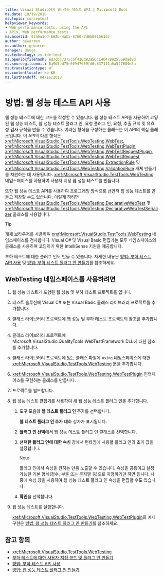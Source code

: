 ```yaml
---
title: Visual Studio에서 웹 성능 테스트 API | Microsoft Docs
ms.date: 10/19/2016
ms.topic: conceptual
helpviewer_keywords:
- Web performance tests, using the API
- APIs, Web performance tests
ms.assetid: 93a6a1dd-663b-4ab5-8760-7d6b081561d3
author: gewarren
ms.author: gewarren
manager: douge
ms.technology: vs-ide-test
ms.openlocfilehash: ed7cbc7375cbf416d82a56c140479925569dad8d
ms.sourcegitcommit: 6a9d5bd75e50947659fd6c837111a6a547884e2a
ms.translationtype: HT
ms.contentlocale: ko-KR
ms.lasthandoff: 04/16/2018
---
```

# <a name="how-to-use-the-web-performance-test-api"></a>방법: 웹 성능 테스트 API 사용

웹 성능 테스트에 대한 코드를 작성할 수 있습니다. 웹 성능 테스트 API를 사용하여 코딩된 웹 성능 테스트, 웹 성능 테스트 플러그 인, 요청 플러그 인, 요청, 추출 규칙 및 유효성 검사 규칙을 만들 수 있습니다. 이러한 형식을 구성하는 클래스는 이 API의 핵심 클래스입니다. 이 API의 다른 형식은 <xref:Microsoft.VisualStudio.TestTools.WebTesting.WebTest>, <xref:Microsoft.VisualStudio.TestTools.WebTesting.WebTestPlugin>, <xref:Microsoft.VisualStudio.TestTools.WebTesting.WebTestRequestPlugin>, <xref:Microsoft.VisualStudio.TestTools.WebTesting.WebTestRequest>, <xref:Microsoft.VisualStudio.TestTools.WebTesting.ExtractionRule> 및 <xref:Microsoft.VisualStudio.TestTools.WebTesting.ValidationRule> 개체 만들기를 지원하는 데 사용됩니다. <xref:Microsoft.VisualStudio.TestTools.WebTesting> 네임스페이스를 사용하여 사용자 지정 웹 성능 테스트를 만듭니다.

 또한 웹 성능 테스트 API를 사용하여 프로그래밍 방식으로 선언적 웹 성능 테스트를 만들고 저장할 수도 있습니다. 이렇게 하려면 <xref:Microsoft.VisualStudio.TestTools.WebTesting.DeclarativeWebTest> 및 <xref:Microsoft.VisualStudio.TestTools.WebTesting.DeclarativeWebTestSerializer> 클래스를 사용합니다.

> [!TIP]
>  개체 브라우저를 사용하여 <xref:Microsoft.VisualStudio.TestTools.WebTesting> 네임스페이스를 검사합니다. Visual C# 및 Visual Basic 편집기는 모두 네임스페이스의 클래스를 사용하여 코딩하기 위한 IntelliSense 지원을 제공합니다.

 부하 테스트에 대한 플러그 인도 만들 수 있습니다. 자세한 내용은 [방법: 부하 테스트 API 사용](../test/how-to-use-the-load-test-api.md) 및 [방법: 부하 테스트 플러그 인 만들기](../test/how-to-create-a-load-test-plug-in.md)를 참조하세요.

## <a name="to-use-the-webtesting-namespace"></a>WebTesting 네임스페이스를 사용하려면

1.  웹 성능 테스트가 포함된 웹 성능 및 부하 테스트 프로젝트를 엽니다.

2.  테스트 솔루션에 Visual C# 또는 Visual Basic 클래스 라이브러리 프로젝트를 추가합니다.

3.  클래스 라이브러리 프로젝트에 웹 성능 및 부하 테스트 프로젝트의 참조를 추가합니다.

4.  클래스 라이브러리 프로젝트에 Microsoft.VisualStudio.QualityTools.WebTestFramework DLL에 대한 참조를 추가합니다.

5.  클래스 라이브러리 프로젝트에 있는 클래스 파일에 `using` 네임스페이스에 대한 <xref:Microsoft.VisualStudio.TestTools.WebTesting> 문을 추가합니다.

6.  <xref:Microsoft.VisualStudio.TestTools.WebTesting.WebTestPlugin> 인터페이스를 구현하는 클래스를 만듭니다.

7.  프로젝트를 빌드합니다.

8.  웹 성능 테스트 편집기를 사용하여 새 웹 성능 테스트 플러그 인을 추가합니다.

    1.  도구 모음의 **웹 테스트 플러그 인 추가**를 선택합니다.

         **웹 테스트 플러그 인 추가** 대화 상자가 표시됩니다.

    2.  **플러그 인 선택**에서 웹 성능 테스트 플러그 인 클래스를 선택합니다.

    3.  **선택한 플러그 인에 대한 속성** 창에서 런타임에 사용할 플러그 인의 초기 값을 설정합니다.

        > [!NOTE]
        > 플러그 인에서 속성을 원하는 만큼 노출할 수 있습니다. 속성을 공용이고 설정 가능한 기본 형식(정수, 부울 또는 문자열 등)으로 지정하기만 하면 됩니다. 나중에 속성 창을 사용하여 웹 성능 테스트 플러그 인 속성을 편집할 수도 있습니다.

    4.  **확인**을 선택합니다.

9. 웹 성능 테스트를 실행합니다.

     <xref:Microsoft.VisualStudio.TestTools.WebTesting.WebTestPlugin>의 예제 구현은 [방법: 웹 성능 테스트 플러그 인 만들기](../test/how-to-create-a-web-performance-test-plug-in.md)를 참조하세요.

## <a name="see-also"></a>참고 항목

- <xref:Microsoft.VisualStudio.TestTools.WebTesting>
- [부하 테스트에 대한 사용자 지정 코드 및 플러그 인 만들기](../test/create-custom-code-and-plug-ins-for-load-tests.md)
- [방법: 부하 테스트 API 사용](../test/how-to-use-the-load-test-api.md)
- [방법: 웹 성능 테스트 플러그 인 만들기](../test/how-to-create-a-web-performance-test-plug-in.md)